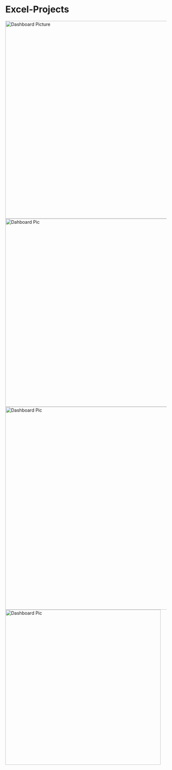 # Excel-Projects
<img width="618" alt="Dashboard Picture" src="https://github.com/user-attachments/assets/749e8f19-62f2-43c1-ae1c-44171f07f1d3">
<img width="588" alt="Dahboard Pic" src="https://github.com/user-attachments/assets/91a2bbe2-d2ec-4506-9672-2923e2660f0e">
<img width="634" alt="Dashboard Pic" src="https://github.com/user-attachments/assets/8ba10de0-4ed5-4068-8356-ebf83b043551">
<img width="485" alt="Dashboard Pic" src="https://github.com/user-attachments/assets/20111f03-14e6-42e5-91a2-b385f1ea9b0a">





